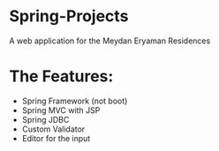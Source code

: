 # Spring-Projects
A web application for the Meydan Eryaman Residences

# The Features:
* Spring Framework (not boot)
* Spring MVC with JSP
* Spring JDBC
* Custom Validator
* Editor for the input

